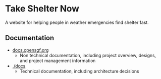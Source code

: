 # Take Shelter Now

A website for helping people in weather emergencies find shelter fast.

## Documentation
 - [docs.opensgf.org](https://docs.opensgf.org/s/take-shelter-now-overview)
   - Non technical documentation, including project overview, designs, and project management information
 - [./docs](./docs)
   - Technical documentation, including architecture decisions
